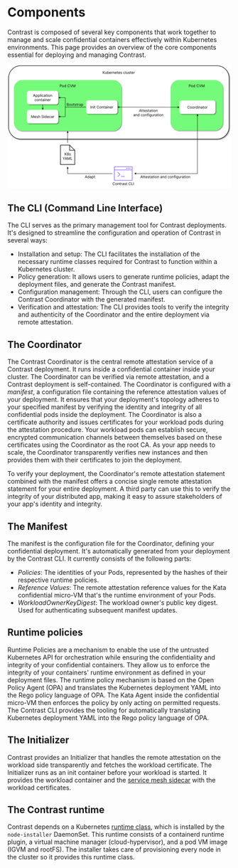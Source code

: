 # Components

Contrast is composed of several key components that work together to manage and
scale confidential containers effectively within Kubernetes environments. This
page provides an overview of the core components essential for deploying and
managing Contrast.

![components overview](../_media/components.svg)

## The CLI (Command Line Interface)

The CLI serves as the primary management tool for Contrast deployments. It's
designed to streamline the configuration and operation of Contrast in several
ways:

- Installation and setup: The CLI facilitates the installation of the necessary
  runtime classes required for Contrast to function within a Kubernetes cluster.
- Policy generation: It allows users to generate runtime policies, adapt the
  deployment files, and generate the Contrast manifest.
- Configuration management: Through the CLI, users can configure the Contrast
  Coordinator with the generated manifest.
- Verification and attestation: The CLI provides tools to verify the integrity
  and authenticity of the Coordinator and the entire deployment via remote
  attestation.

## The Coordinator

The Contrast Coordinator is the central remote attestation service of a Contrast
deployment. It runs inside a confidential container inside your cluster. The
Coordinator can be verified via remote attestation, and a Contrast deployment is
self-contained. The Coordinator is configured with a _manifest_, a configuration
file containing the reference attestation values of your deployment. It ensures
that your deployment's topology adheres to your specified manifest by verifying
the identity and integrity of all confidential pods inside the deployment. The
Coordinator is also a certificate authority and issues certificates for your
workload pods during the attestation procedure. Your workload pods can establish
secure, encrypted communication channels between themselves based on these
certificates using the Coordinator as the root CA. As your app needs to scale,
the Coordinator transparently verifies new instances and then provides them with
their certificates to join the deployment.

To verify your deployment, the Coordinator's remote attestation statement
combined with the manifest offers a concise single remote attestation statement
for your entire deployment. A third party can use this to verify the integrity
of your distributed app, making it easy to assure stakeholders of your app's
identity and integrity.

## The Manifest

The manifest is the configuration file for the Coordinator, defining your
confidential deployment. It's automatically generated from your deployment by
the Contrast CLI. It currently consists of the following parts:

- _Policies_: The identities of your Pods, represented by the hashes of their
  respective runtime policies.
- _Reference Values_: The remote attestation reference values for the Kata
  confidential micro-VM that's the runtime environment of your Pods.
- _WorkloadOwnerKeyDigest_: The workload owner's public key digest. Used for
  authenticating subsequent manifest updates.

## Runtime policies

Runtime Policies are a mechanism to enable the use of the untrusted Kubernetes
API for orchestration while ensuring the confidentiality and integrity of your
confidential containers. They allow us to enforce the integrity of your
containers' runtime environment as defined in your deployment files. The runtime
policy mechanism is based on the Open Policy Agent (OPA) and translates the
Kubernetes deployment YAML into the Rego policy language of OPA. The Kata Agent
inside the confidential micro-VM then enforces the policy by only acting on
permitted requests. The Contrast CLI provides the tooling for automatically
translating Kubernetes deployment YAML into the Rego policy language of OPA.

## The Initializer

Contrast provides an Initializer that handles the remote attestation on the
workload side transparently and fetches the workload certificate. The
Initializer runs as an init container before your workload is started. It
provides the workload container and the [service mesh sidecar](service-mesh.md)
with the workload certificates.

## The Contrast runtime

Contrast depends on a Kubernetes
[runtime class](https://kubernetes.io/docs/concepts/containers/runtime-class/),
which is installed by the `node-installer` DaemonSet. This runtime consists of a
containerd runtime plugin, a virtual machine manager (cloud-hypervisor), and a
pod VM image (IGVM and rootFS). The installer takes care of provisioning every
node in the cluster so it provides this runtime class.
